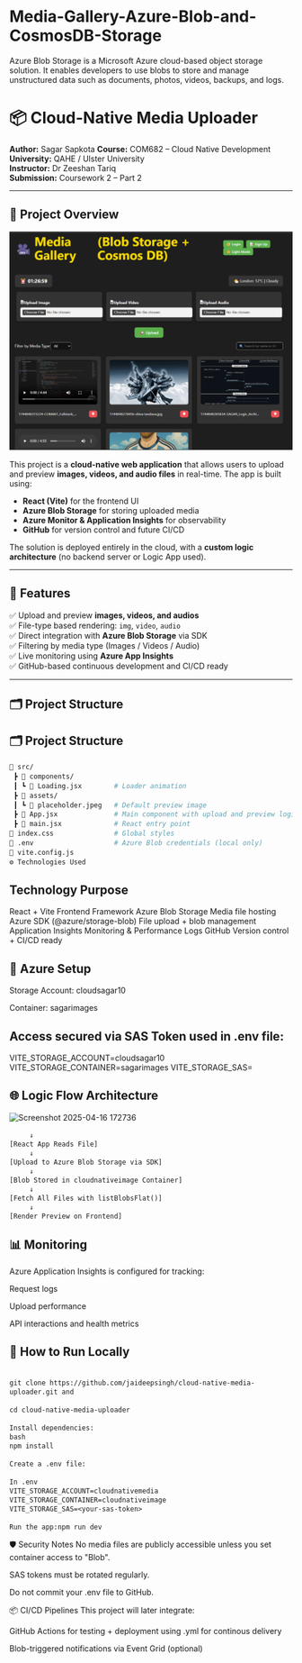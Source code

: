 # Media-Gallery-Azure-Blob-and-CosmosDB-Storage
Azure Blob Storage is a Microsoft Azure cloud-based object storage solution. It enables developers to use blobs to store and manage unstructured data such as documents, photos, videos, backups, and logs. 

# 📦 Cloud-Native Media Uploader

**Author:** Sagar Sapkota
**Course:** COM682 – Cloud Native Development  
**University:** QAHE / Ulster University  
**Instructor:** Dr Zeeshan Tariq  
**Submission:** Coursework 2 – Part 2  

---

## 🚀 Project Overview
![Screenshot 2025-04-16 172736](https://github.com/RNLM10/Media-Gallery-Azure-Blob-and-CosmosDB-Storage/blob/main/CloudNative_AzureBlobStorage_and_CosmosDB/Frontend.png)

This project is a **cloud-native web application** that allows users to upload and preview **images, videos, and audio files** in real-time. The app is built using:

- **React (Vite)** for the frontend UI  
- **Azure Blob Storage** for storing uploaded media  
- **Azure Monitor & Application Insights** for observability  
- **GitHub** for version control and future CI/CD

The solution is deployed entirely in the cloud, with a **custom logic architecture** (no backend server or Logic App used).

---

## 🧠 Features

✅ Upload and preview **images, videos, and audios**  
✅ File-type based rendering: `img`, `video`, `audio`  
✅ Direct integration with **Azure Blob Storage** via SDK  
✅ Filtering by media type (Images / Videos / Audio)  
✅ Live monitoring using **Azure App Insights**  
✅ GitHub-based continuous development and CI/CD ready  

---

## 🗂️ Project Structure

## 🗂️ Project Structure

```bash
📁 src/
 ┣ 📂 components/
 ┃ ┗ 📄 Loading.jsx        # Loader animation
 ┣ 📂 assets/
 ┃ ┗ 📄 placeholder.jpeg   # Default preview image
 ┣ 📄 App.jsx              # Main component with upload and preview logic
 ┣ 📄 main.jsx             # React entry point
📄 index.css               # Global styles
📄 .env                    # Azure Blob credentials (local only)
📄 vite.config.js
⚙️ Technologies Used
```


## Technology	Purpose
React + Vite	Frontend Framework
Azure Blob Storage	Media file hosting
Azure SDK (@azure/storage-blob)	File upload + blob management
Application Insights	Monitoring & Performance Logs
GitHub	Version control + CI/CD ready

## 🔐 Azure Setup
Storage Account: cloudsagar10

Container: sagarimages

## Access secured via SAS Token used in .env file:

VITE_STORAGE_ACCOUNT=cloudsagar10
VITE_STORAGE_CONTAINER=sagarimages
VITE_STORAGE_SAS=<my-sas-token>


## 🌐 Logic Flow Architecture
![Screenshot 2025-04-16 172736]([https://github.com/RNLM10/Media-Gallery-Azure-Blob-and-CosmosDB-Storage/blob/main/CloudNative_AzureBlobStorage_and_CosmosDB/Frontend.png](https://github.com/RNLM10/Media-Gallery-Azure-Blob-and-CosmosDB-Storage/blob/main/CloudNative_AzureBlobStorage_and_CosmosDB/SAGAR_Logic_Architecture.png?raw=true))
```[User Uploads File]
     ↓
[React App Reads File]
     ↓
[Upload to Azure Blob Storage via SDK]
     ↓
[Blob Stored in cloudnativeimage Container]
     ↓
[Fetch All Files with listBlobsFlat()]
     ↓
[Render Preview on Frontend]

```

## 📊 Monitoring

Azure Application Insights is configured for tracking:

Request logs

Upload performance

API interactions and health metrics


## 🧪 How to Run Locally
```Clone this repo:

git clone https://github.com/jaideepsingh/cloud-native-media-uploader.git and

cd cloud-native-media-uploader

Install dependencies:
bash
npm install

Create a .env file:

In .env
VITE_STORAGE_ACCOUNT=cloudnativemedia
VITE_STORAGE_CONTAINER=cloudnativeimage
VITE_STORAGE_SAS=<your-sas-token>

Run the app:npm run dev
```


🛡️ Security Notes
No media files are publicly accessible unless you set container access to "Blob".

SAS tokens must be rotated regularly.

Do not commit your .env file to GitHub.

📦 CI/CD Pipelines
This project will later integrate:

GitHub Actions for testing + deployment using .yml for continous delivery

Blob-triggered notifications via Event Grid (optional)
